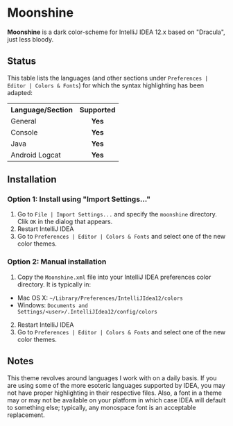 Moonshine
=========

**Moonshine** is a dark color-scheme for IntelliJ IDEA 12.x based on "Dracula", just less bloody.

Status
------
This table lists the languages (and other sections under `Preferences | Editor | Colors & Fonts`)
for which the syntax highlighting has been adapted:
<table>
  <tr>
		<th>Language/Section</th>
		<th>Supported</th>
	</tr>
	<tr>
		<td>General</td>
		<td align="center"><b>Yes</b></td>
	</tr>
  <tr>
		<td>Console</td>
		<td align="center"><b>Yes</b></td>
	</tr>
	<tr>
		<td>Java</td>
		<td align="center"><b>Yes</b></td>
	</tr>
  <tr>
    <td>Android Logcat</td>
		<td align="center"><b>Yes</b></td>
	</tr>
</table>

Installation
------------
### Option 1: Install using "Import Settings..."

1. Go to `File | Import Settings...` and specify the `moonshine` directory. Clik `OK` in the dialog that appears.
2. Restart IntelliJ IDEA
3. Go to `Preferences | Editor | Colors & Fonts` and select one of the new color themes.

### Option 2: Manual installation

1. Copy the `Moonshine.xml` file into your IntelliJ IDEA preferences color directory. It is typically in:  
  - Mac OS X:
      `~/Library/Preferences/IntelliJIdea12/colors`
  - Windows:
      `Documents and Settings/<user>/.IntelliJIdea12/config/colors`
2. Restart IntelliJ IDEA
3. Go to `Preferences | Editor | Colors & Fonts` and select one of the new color themes.

Notes
-----
This theme revolves around languages I work with on a daily basis. If you are using some of the more esoteric languages supported by IDEA, you may not have proper highlighting in their respective files. Also, a font in a theme may or may not be available on your platform in which case IDEA will default to something else; typically, any monospace font is an acceptable replacement.